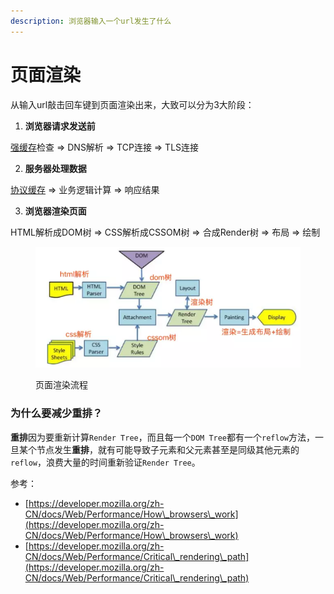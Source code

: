 ```yaml
---
description: 浏览器输入一个url发生了什么
---
```


# 页面渲染

从输入url敲击回车键到页面渲染出来，大致可以分为3大阶段：

1. **浏览器请求发送前**

&#x20;      [强缓存](../../readme/ji-suan-ji-wang-luo/liu-lan-qi-huan-cun.md#yi-huan-cun-ji-zhi)检查 => DNS解析 => TCP连接 => TLS连接

2. **服务器处理数据**

&#x20;      [协议缓存](../../readme/ji-suan-ji-wang-luo/liu-lan-qi-huan-cun.md#yi-huan-cun-ji-zhi) => 业务逻辑计算 => 响应结果

3. **浏览器渲染页面**

&#x20;      HTML解析成DOM树 => CSS解析成CSSOM树 => 合成Render树 => 布局 => 绘制&#x20;



<div align="left">

<figure><img src="../../.gitbook/assets/image (1) (1) (1) (1) (1) (1).png" alt=""><figcaption><p>页面渲染流程</p></figcaption></figure>

</div>



### 为什么要减少重排？

**重排**因为要重新计算`Render Tree`，而且每一个`DOM Tree`都有一个`reflow`方法，一旦某个节点发生**重排**，就有可能导致子元素和父元素甚至是同级其他元素的`reflow`，浪费大量的时间重新验证`Render Tree`。







参考：

* [https://developer.mozilla.org/zh-CN/docs/Web/Performance/How\_browsers\_work](https://developer.mozilla.org/zh-CN/docs/Web/Performance/How\_browsers\_work)
* [https://developer.mozilla.org/zh-CN/docs/Web/Performance/Critical\_rendering\_path](https://developer.mozilla.org/zh-CN/docs/Web/Performance/Critical\_rendering\_path)
